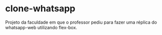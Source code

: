 # clone-whatsapp
Projeto da faculdade em que o professor pediu para fazer uma réplica do whatsapp-web utilizando flex-box.
